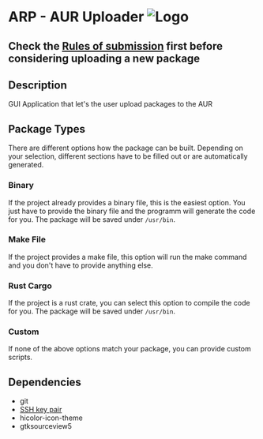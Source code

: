 # ARP - AUR Uploader ![Logo](resources/icons/arp.png)

## Check the [Rules of submission](https://wiki.archlinux.org/title/AUR_submission_guidelines#Rules_of_submission) first before considering uploading a new package

## Description

GUI Application that let's the user upload packages to the AUR

## Package Types

There are different options how the package can be built. Depending on your selection, different sections have to be filled out or are automatically generated.

### Binary

If the project already provides a binary file, this is the easiest option. You just have to provide the binary file and the programm will generate the code for you. The package will be saved under `/usr/bin`.

### Make File

If the project provides a make file, this option will run the make command and you don't have to provide anything else.

### Rust Cargo

If the project is a rust crate, you can select this option to compile the code for you. The package will be saved under `/usr/bin`.

### Custom

If none of the above options match your package, you can provide custom scripts.

## Dependencies

- git
- [SSH key pair](https://wiki.archlinux.org/title/AUR_submission_guidelines#Authentication)
- hicolor-icon-theme
- gtksourceview5
